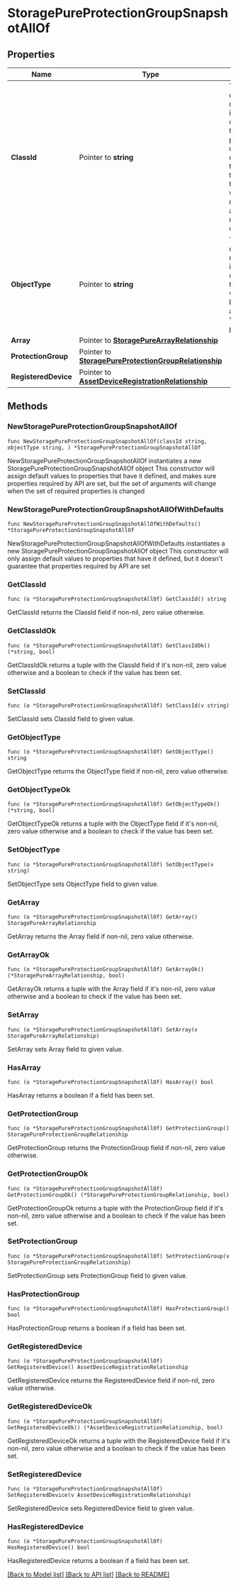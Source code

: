 # StoragePureProtectionGroupSnapshotAllOf

## Properties

Name | Type | Description | Notes
------------ | ------------- | ------------- | -------------
**ClassId** | Pointer to **string** | The fully-qualified name of the instantiated, concrete type. This property is used as a discriminator to identify the type of the payload when marshaling and unmarshaling data. | [default to "storage.PureProtectionGroupSnapshot"]
**ObjectType** | Pointer to **string** | The fully-qualified name of the instantiated, concrete type. The value should be the same as the &#39;ClassId&#39; property. | [default to "storage.PureProtectionGroupSnapshot"]
**Array** | Pointer to [**StoragePureArrayRelationship**](StoragePureArrayRelationship.md) |  | [optional] 
**ProtectionGroup** | Pointer to [**StoragePureProtectionGroupRelationship**](StoragePureProtectionGroupRelationship.md) |  | [optional] 
**RegisteredDevice** | Pointer to [**AssetDeviceRegistrationRelationship**](AssetDeviceRegistrationRelationship.md) |  | [optional] 

## Methods

### NewStoragePureProtectionGroupSnapshotAllOf

`func NewStoragePureProtectionGroupSnapshotAllOf(classId string, objectType string, ) *StoragePureProtectionGroupSnapshotAllOf`

NewStoragePureProtectionGroupSnapshotAllOf instantiates a new StoragePureProtectionGroupSnapshotAllOf object
This constructor will assign default values to properties that have it defined,
and makes sure properties required by API are set, but the set of arguments
will change when the set of required properties is changed

### NewStoragePureProtectionGroupSnapshotAllOfWithDefaults

`func NewStoragePureProtectionGroupSnapshotAllOfWithDefaults() *StoragePureProtectionGroupSnapshotAllOf`

NewStoragePureProtectionGroupSnapshotAllOfWithDefaults instantiates a new StoragePureProtectionGroupSnapshotAllOf object
This constructor will only assign default values to properties that have it defined,
but it doesn't guarantee that properties required by API are set

### GetClassId

`func (o *StoragePureProtectionGroupSnapshotAllOf) GetClassId() string`

GetClassId returns the ClassId field if non-nil, zero value otherwise.

### GetClassIdOk

`func (o *StoragePureProtectionGroupSnapshotAllOf) GetClassIdOk() (*string, bool)`

GetClassIdOk returns a tuple with the ClassId field if it's non-nil, zero value otherwise
and a boolean to check if the value has been set.

### SetClassId

`func (o *StoragePureProtectionGroupSnapshotAllOf) SetClassId(v string)`

SetClassId sets ClassId field to given value.


### GetObjectType

`func (o *StoragePureProtectionGroupSnapshotAllOf) GetObjectType() string`

GetObjectType returns the ObjectType field if non-nil, zero value otherwise.

### GetObjectTypeOk

`func (o *StoragePureProtectionGroupSnapshotAllOf) GetObjectTypeOk() (*string, bool)`

GetObjectTypeOk returns a tuple with the ObjectType field if it's non-nil, zero value otherwise
and a boolean to check if the value has been set.

### SetObjectType

`func (o *StoragePureProtectionGroupSnapshotAllOf) SetObjectType(v string)`

SetObjectType sets ObjectType field to given value.


### GetArray

`func (o *StoragePureProtectionGroupSnapshotAllOf) GetArray() StoragePureArrayRelationship`

GetArray returns the Array field if non-nil, zero value otherwise.

### GetArrayOk

`func (o *StoragePureProtectionGroupSnapshotAllOf) GetArrayOk() (*StoragePureArrayRelationship, bool)`

GetArrayOk returns a tuple with the Array field if it's non-nil, zero value otherwise
and a boolean to check if the value has been set.

### SetArray

`func (o *StoragePureProtectionGroupSnapshotAllOf) SetArray(v StoragePureArrayRelationship)`

SetArray sets Array field to given value.

### HasArray

`func (o *StoragePureProtectionGroupSnapshotAllOf) HasArray() bool`

HasArray returns a boolean if a field has been set.

### GetProtectionGroup

`func (o *StoragePureProtectionGroupSnapshotAllOf) GetProtectionGroup() StoragePureProtectionGroupRelationship`

GetProtectionGroup returns the ProtectionGroup field if non-nil, zero value otherwise.

### GetProtectionGroupOk

`func (o *StoragePureProtectionGroupSnapshotAllOf) GetProtectionGroupOk() (*StoragePureProtectionGroupRelationship, bool)`

GetProtectionGroupOk returns a tuple with the ProtectionGroup field if it's non-nil, zero value otherwise
and a boolean to check if the value has been set.

### SetProtectionGroup

`func (o *StoragePureProtectionGroupSnapshotAllOf) SetProtectionGroup(v StoragePureProtectionGroupRelationship)`

SetProtectionGroup sets ProtectionGroup field to given value.

### HasProtectionGroup

`func (o *StoragePureProtectionGroupSnapshotAllOf) HasProtectionGroup() bool`

HasProtectionGroup returns a boolean if a field has been set.

### GetRegisteredDevice

`func (o *StoragePureProtectionGroupSnapshotAllOf) GetRegisteredDevice() AssetDeviceRegistrationRelationship`

GetRegisteredDevice returns the RegisteredDevice field if non-nil, zero value otherwise.

### GetRegisteredDeviceOk

`func (o *StoragePureProtectionGroupSnapshotAllOf) GetRegisteredDeviceOk() (*AssetDeviceRegistrationRelationship, bool)`

GetRegisteredDeviceOk returns a tuple with the RegisteredDevice field if it's non-nil, zero value otherwise
and a boolean to check if the value has been set.

### SetRegisteredDevice

`func (o *StoragePureProtectionGroupSnapshotAllOf) SetRegisteredDevice(v AssetDeviceRegistrationRelationship)`

SetRegisteredDevice sets RegisteredDevice field to given value.

### HasRegisteredDevice

`func (o *StoragePureProtectionGroupSnapshotAllOf) HasRegisteredDevice() bool`

HasRegisteredDevice returns a boolean if a field has been set.


[[Back to Model list]](../README.md#documentation-for-models) [[Back to API list]](../README.md#documentation-for-api-endpoints) [[Back to README]](../README.md)


